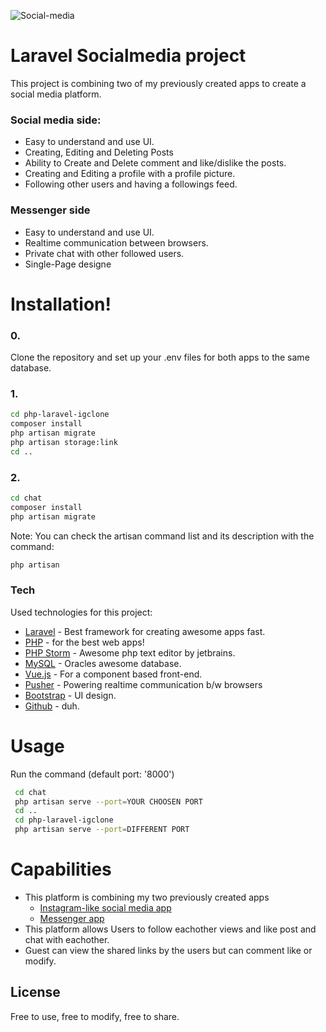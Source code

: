![Social-media](https://github.com/MilanMolnar/Laravel-instagram-like-project/workflows/Laravel/badge.svg)

# Laravel Socialmedia project
This project is combining two of my previously created apps to create a social media platform.

  ### Social media side:
* Easy to understand and use UI.
* Creating, Editing and Deleting Posts
* Ability to Create and Delete comment and like/dislike the posts.
* Creating and Editing a profile with a profile picture.
* Following other users and having a followings feed.   

### Messenger side
* Easy to understand and use UI.
* Realtime communication between browsers.
* Private chat with other followed users.
* Single-Page designe
#

# Installation!
### 0.
Clone the repository and set up your .env files for both apps to the same database.
### 1.
```sh
cd php-laravel-igclone
composer install
php artisan migrate
php artisan storage:link
cd ..
```
### 2.
```sh
cd chat
composer install
php artisan migrate
```
Note: You can check the artisan command list and its description with the command:
```sh
php artisan
```

### Tech

Used technologies for this project:

* [Laravel] - Best framework for creating awesome apps fast.
* [PHP] - for the best web apps!
* [PHP Storm] - Awesome php text editor by jetbrains.
* [MySQL] - Oracles awesome database.
* [Vue.js] - For a component based front-end.
* [Pusher] - Powering realtime communication b/w browsers
* [Bootstrap] - UI design.
* [Github] - duh.

# Usage
Run the command (default port: '8000')
```sh
 cd chat
 php artisan serve --port=YOUR CHOOSEN PORT
 cd ..
 cd php-laravel-igclone
 php artisan serve --port=DIFFERENT PORT
```

# Capabilities
* This platform is combining my two previously created apps
    * [Instagram-like social media app]
    * [Messenger app]
* This platform allows Users to follow eachother views and like post and chat with eachother.
* Guest can view the shared links by the users but can comment like or modify.


License
----
Free to use, free to modify, free to share.

[//]: # (These are reference links used in the body of this note and get stripped out when the markdown processor does its job. There is no need to format nicely because it shouldn't be seen. Thanks SO - http://stackoverflow.com/questions/4823468/store-comments-in-markdown-syntax)


   [MySQL]: <https://www.mysql.com/>
   [Github]: <https://github.com/>
   [Bootstrap]: <https://getbootstrap.com/>
   [jQuery]: <http://jquery.com>
   [Laravel]: <https://laravel.com/>
   [Php]: <https://www.php.net/>
   [PHP storm]: <https://www.jetbrains.com/phpstorm/>
   [Vue.js]: <https://vuejs.org/>
   [Pusher]: <https://pusher.com/>
   [Instagram-like social media app]: <https://github.com/MilanMolnar/Laravel-instagram-like-project>
   [Messenger app]: <https://github.com/MilanMolnar/Vue-messenger-app>
   
   
